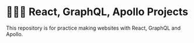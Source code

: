 # 🧘🏻‍♀️ React, GraphQL, Apollo Projects

This repository is for practice making websites with React, GraphQL and Apollo.
